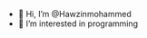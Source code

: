 - 👋 Hi, I’m @Hawzinmohammed
- 👀 I’m interested in programming

<!---
Hawzinmohammed/Hawzinmohammed is a ✨ special ✨ repository because its `README.md` (this file) appears on your GitHub profile.
You can click the Preview link to take a look at your changes.
--->
